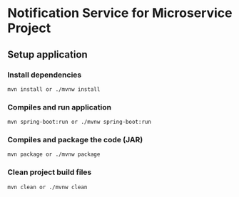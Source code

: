 # Notification Service for Microservice Project

## Setup application

### Install dependencies

```
mvn install or ./mvnw install
```

### Compiles and run application

```
mvn spring-boot:run or ./mvnw spring-boot:run
```

### Compiles and package the code (JAR)

```
mvn package or ./mvnw package
```

### Clean project build files

```
mvn clean or ./mvnw clean
```
